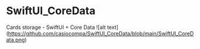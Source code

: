 # SwiftUI_CoreData
Cards storage - SwiftUI + Core Data
![alt text] (https://github.com/casiocompa/SwiftUI_CoreData/blob/main/SwiftUI_CoreData.png)
